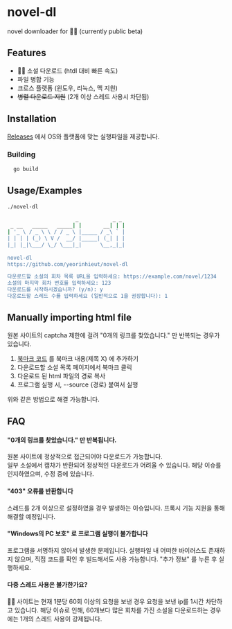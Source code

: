
# novel-dl

novel downloader for 📖🐰 (currently public beta)



## Features

- 📖🐰 소설 다운로드 (htdl 대비 빠른 속도)
- 파일 병합 기능
- 크로스 플랫폼 (윈도우, 리눅스, 맥 지원)
- ~~병렬 다운로드 지원~~ (2개 이상 스레드 사용시 차단됨)


## Installation

[Releases](https://github.com/yeorinhieut/novel-dl/releases) 에서 OS와 플랫폼에 맞는 실행파일을 제공합니다.


### Building

```bash
  go build
```
    
## Usage/Examples

```bash
./novel-dl
```

```bash
                      _           _ _ 
 _ __   _____   _____| |       __| | |
| '_ \ / _ \ \ / / _ \ |_____ / _\ ` | 
| | | | (_) \ V /  __/ |_____| (_| | |
|_| |_|\___/ \_/ \___|_|      \__,_|_|
                                      
novel-dl
https://github.com/yeorinhieut/novel-dl

다운로드할 소설의 회차 목록 URL을 입력하세요: https://example.com/novel/1234
소설의 마지막 회차 번호를 입력하세요: 123
다운로드를 시작하시겠습니까? (y/n): y
다운로드할 스레드 수를 입력하세요 (일반적으로 1을 권장합니다): 1
```

## Manually importing html file

원본 사이트의 captcha 제한에 걸려 "0개의 링크를 찾았습니다." 만 반복되는 경우가 있습니다.

1. [북마크 코드](https://github.com/yeorinhieut/novel-dl/blob/main/gethtml.js) 를 북마크 내용(제목 X) 에 추가하기
2. 다운로드할 소설 목록 페이지에서 북마크 클릭
3. 다운로드 된 html 파일의 경로 복사
4. 프로그램 실행 시, --source {경로} 붙여서 실행

위와 같은 방법으로 해결 가능합니다.


## FAQ

#### "0개의 링크를 찾았습니다." 만 반복됩니다.

원본 사이트에 정상적으로 접근되어야 다운로드가 가능합니다.  
일부 소설에서 캡챠가 반환되어 정상적인 다운로드가 어려울 수 있습니다. 해당 이슈를 인지하였으며, 수정 중에 있습니다.  

#### "403" 오류를 반환합니다

스레드를 2개 이상으로 설정하였을 경우 발생하는 이슈입니다.
프록시 기능 지원을 통해 해결할 예정입니다.

#### "Windows의 PC 보호" 로 프로그램 실행이 불가합니다

프로그램을 서명하지 않아서 발생한 문제입니다.
실행파일 내 어떠한 바이러스도 존재하지 않으며, 직접 코드를 확인 후 빌드해서도 사용 가능합니다.
"추가 정보" 를 누른 후 실행하세요.

#### 다중 스레드 사용은 불가한가요?

📖🐰 사이트는 현재 1분당 60회 이상의 요청을 보낸 경우 요청을 보낸 ip를 1시간 차단하고 있습니다.
해당 이슈로 인해, 60개보다 많은 회차를 가진 소설을 다운로드하는 경우에는 1개의 스레드 사용이 강제됩니다.

